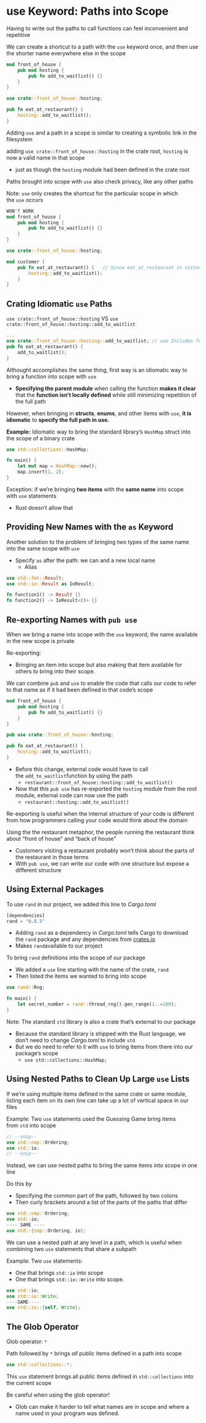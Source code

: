 # use Keyword: Paths into Scope

Having to write out the paths to call functions can feel inconvenient and repetitive

We can create a shortcut to a path with the `use` keyword once, and then use the shorter name everywhere else in the scope

```rust
mod front_of_house {
    pub mod hosting {
        pub fn add_to_waitlist() {}
    }
}

use crate::front_of_house::hosting;

pub fn eat_at_restaurant() {
    hosting::add_to_waitlist();
}
```

Adding `use` and a path in a scope is similar to creating a symbolic link in the filesystem

adding `use crate::front_of_house::hosting` in the crate root, `hosting` is now a valid name in that scope 

- just as though the `hosting` module had been defined in the crate root

Paths brought into scope with `use` also check privacy, like any other paths

Note: `use` only creates the shortcut for the particular scope in which the `use` occurs

```rust
WON'T WORK
mod front_of_house {
    pub mod hosting {
        pub fn add_to_waitlist() {}
    }
}

use crate::front_of_house::hosting;

mod customer { 
    pub fn eat_at_restaurant() {   // Since eat_at_restaurant in customer, we can't accese our use
        hosting::add_to_waitlist();
    }
}
```

## Crating Idiomatic `use` Paths

`use crate::front_of_house::hosting` VS `use crate::front_of_house::hosting::add_to_waitlist`

```rust
...
use crate::front_of_house::hosting::add_to_waitlist; // use Includes function def
pub fn eat_at_restaurant() {
    add_to_waitlist();
}
```

Althought accomplishes the same thing, first way is an idiomatic way to bring a function into scope with `use`

- **Specifying the parent module** when calling the function **makes it clear** that the **function isn’t locally defined** while still minimizing repetition of the full path

However, when bringing in **structs**, **enums**, and other items with `use`, **it is** **idiomatic** to **specify the full path in use.**

**Example:** Idiomatic way to bring the standard library’s `HashMap` struct into the scope of a binary crate

```rust
use std::collections::HashMap;

fn main() {
    let mut map = HashMap::new();
    map.insert(1, 2);
}
```

Exception: if we’re bringing **two items** with the **same name** into scope with `use` statements

- Rust doesn’t allow that

## Providing New Names with the `as` Keyword

Another solution to the problem of bringing two types of the same name into the same scope with `use`

- Specify `as` after the path: we can and a new local name
    - Alias

```rust
use std::fmt::Result;
use std::io::Result as IoResult;

fn function1() -> Result {}
fn function2() -> IoResult<()> {}
```

## Re-exporting Names with `pub use`

When we bring a name into scope with the `use` keyword, the name available in the new scope is private

Re-exporting: 

- Bringing an item into scope but also making that item available for others to bring into their scope.

We can combine `pub` and `use` to enable the code that calls our code to refer to that name as if it had been defined in that code’s scope

```rust
mod front_of_house {
    pub mod hosting {
        pub fn add_to_waitlist() {}
    }
}

pub use crate::front_of_house::hosting;

pub fn eat_at_restaurant() {
    hosting::add_to_waitlist();
}
```

- Before this change, external code would have to call the `add_to_waitlist`function by using the path
    - `restaurant::front_of_house::hosting::add_to_waitlist()`
- Now that this `pub use` has re-exported the `hosting` module from the root module, external code can now use the path
    - `restaurant::hosting::add_to_waitlist()`

Re-exporting is useful when the internal structure of your code is different from how programmers calling your code would think about the domain

Using the the restaurant metaphor, the people running the restaurant think about “front of house” and “back of house”

- Customers visiting a restaurant probably won’t think about the parts of the restaurant in those terms
- With `pub use`, we can write our code with one structure but expose a different structure

## Using External Packages

To use `rand` in our project, we added this line to *Cargo.toml*

```rust
[dependencies]
rand = "0.8.5"
```

- Adding `rand` as a dependency in *Cargo.toml* tells Cargo to download the `rand` package and any dependencies from [crates.io](https://crates.io/)
- Makes `rand`available to our project

To bring `rand` definitions into the scope of our package

- We added a `use` line starting with the name of the crate, `rand`
- Then listed the items we wanted to bring into scope

```rust
use rand::Rng;

fn main() {
    let secret_number = rand::thread_rng().gen_range(1..=100);
}
```

Note: The standard `std` library is also a crate that’s external to our package

- Because the standard library is shipped with the Rust language, we don’t need to change *Cargo.toml* to include `std`
- But we do need to refer to it with `use` to bring items from there into our package’s scope
    - `use std::collections::HashMap;`

## Using Nested Paths to Clean Up Large `use` Lists

If we’re using multiple items defined in the same crate or same module, listing each item on its own line can take up a lot of vertical space in our files

Example: Two `use` statements used the Guessing Game  bring items from `std` into scope

```rust
// --snip--
use std::cmp::Ordering;
use std::io;
// --snip--
```

Instead, we can use nested paths to bring the same items into scope in one line 

Do this by 

- Specifying the common part of the path, followed by two colons
- Then curly brackets around a list of the parts of the paths that differ

```rust
use std::cmp::Ordering;
use std::io;
---- SAME ----
use std::{cmp::Ordering, io};
```

We can use a nested path at any level in a path, which is useful when combining two `use` statements that share a subpath

Example: Two `use` statements:

- One that brings `std::io` into scope
- One that brings `std::io::Write` into scope.

```rust
use std::io;
use std::io::Write;
----SAME----
use std::io::{self, Write};
```

## The Glob Operator

Glob operator: `*` 

Path followed by `*` brings *all* public items defined in a path into scope

```rust
use std::collections::*;
```

This `use` statement brings all public items defined in `std::collections` into the current scope

Be careful when using the glob operator! 

- Glob can make it harder to tell what names are in scope and where a name used in your program was defined.